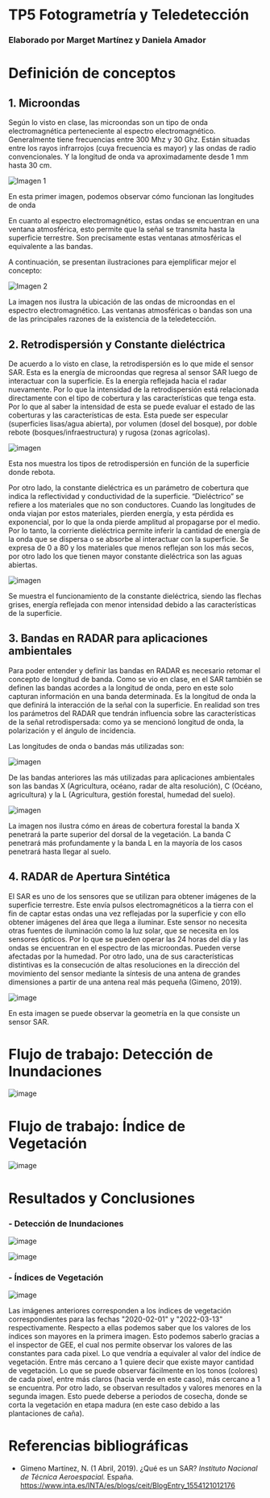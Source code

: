 # TP5 Fotogrametría y Teledetección

### Elaborado por Marget Martínez y Daniela Amador

# Definición de conceptos

## 1. Microondas

Según lo visto en clase, las microondas son un tipo de onda electromagnética perteneciente al espectro electromagnético. Generalmente tiene frecuencias entre 300 Mhz y 30 Ghz. Están situadas entre los rayos infrarrojos (cuya frecuencia es mayor) y las ondas de radio convencionales. Y la longitud de onda va aproximadamente desde 1 mm hasta 30 cm.

![Imagen 1](Longitud..png) 

En esta primer imagen, podemos observar cómo funcionan las longitudes de onda


En cuanto al espectro electromagnético, estas ondas se encuentran en una ventana atmosférica, esto permite que la señal se transmita hasta la superficie terrestre. Son precisamente estas ventanas atmosféricas el equivalente a las bandas.

A continuación, se presentan ilustraciones para ejemplificar mejor el concepto:

![Imagen 2](Espectro.png)

La imagen nos ilustra la ubicación de las ondas de microondas en el espectro electromagnético. Las ventanas atmosféricas o bandas son una de las principales razones de la existencia de la teledetección.

## 2. Retrodispersión y Constante dieléctrica

De acuerdo a lo visto en clase, la retrodispersión es lo que mide el sensor SAR. Esta es la energía de microondas que regresa al sensor SAR luego de interactuar con la superficie. Es la energía reflejada hacia el radar nuevamente. Por lo que la intensidad de la retrodispersión está relacionada directamente con el tipo de cobertura y las características que tenga esta. Por lo que al saber la intensidad de esta se puede evaluar el estado de las coberturas y las características de esta. Esta puede ser especular (superficies lisas/agua abierta), por volumen (dosel del bosque), por doble rebote (bosques/infraestructura) y rugosa (zonas agrícolas). 

![imagen](https://github.com/margetmartinez/tp5-fotogrametria/blob/main/retrodispersi%C3%B3n.png)

Esta nos muestra los tipos de retrodispersión en función de la superficie donde rebota.

Por otro lado, la constante dieléctrica es un parámetro de cobertura que indica la reflectividad y conductividad de la superficie. “Dieléctrico” se refiere a los materiales que no son conductores. Cuando las longitudes de onda viajan por estos materiales, pierden energía, y esta pérdida es exponencial, por lo que la onda pierde amplitud al propagarse por el medio. Por lo tanto, la corriente dieléctrica permite inferir la cantidad de energía de la onda que se dispersa o se absorbe al interactuar con la superficie. Se expresa de 0 a 80 y los materiales que menos reflejan son los más secos, por otro lado los que tienen mayor constante dieléctrica son las aguas abiertas.

![imagen](https://github.com/margetmartinez/tp5-fotogrametria/blob/main/dielectrica.png)

Se muestra el funcionamiento de la constante dieléctrica, siendo las flechas grises, energía reflejada con menor intensidad debido a las características de la superficie.

## 3. Bandas en RADAR para aplicaciones ambientales

Para poder entender y definir las bandas en RADAR es necesario retomar el concepto de longitud de banda. Como se vio en clase, en el SAR también se definen las bandas acordes a la longitud de onda, pero en este solo capturan información en una banda determinada. Es la longitud de onda la que definirá la interacción de la señal con la superficie. En realidad son tres los parámetros del RADAR que tendrán influencia sobre las características de la señal retrodispersada: como ya se mencionó longitud de onda, la polarización y el ángulo de incidencia. 

Las longitudes de onda o bandas más utilizadas son: 

![imagen](Cuadro.png)

De las bandas anteriores las más utilizadas para aplicaciones ambientales son las bandas X (Agricultura, océano, radar de alta resolución), C (Océano, agricultura) y la L (Agricultura, gestión forestal, humedad del suelo). 

![imagen](Bandas.png)

La imagen nos ilustra cómo en áreas de cobertura forestal la banda X penetrará la parte superior del dorsal de la vegetación. La banda C penetrará más profundamente y la banda L en la mayoría de los casos penetrará hasta llegar al suelo.

## 4. RADAR de Apertura Sintética

El SAR es uno de los sensores que se utilizan para obtener imágenes de la superficie terrestre. Este envía pulsos electromagnéticos a la tierra con el fin de captar estas ondas una vez reflejadas por la superficie y con ello obtener imágenes del área que llega a iluminar. Este sensor no necesita otras fuentes de iluminación como la luz solar, que se necesita en los sensores ópticos. Por lo que se pueden operar las 24 horas del día y las ondas se encuentran en el espectro de las microondas. Pueden verse afectadas por la humedad. Por otro lado, una de sus características distintivas es la consecución de altas resoluciones en la dirección del movimiento del sensor mediante la síntesis de una antena de grandes dimensiones a partir de una antena real más pequeña (Gimeno, 2019).

![image](https://github.com/margetmartinez/tp5-fotogrametria/blob/main/SAR.png)

En esta imagen se puede observar la geometría en la que consiste un sensor SAR.

# Flujo de trabajo: Detección de Inundaciones

![image](Flujo1.png)

# Flujo de trabajo: Índice de Vegetación
![image](https://github.com/margetmartinez/tp5-fotogrametria/blob/main/Flujo%20de%20trabajo%20RVI.png)


# Resultados y Conclusiones
### - Detección de Inundaciones

![image](Antes_Después.png)

![image](Inundaciones.png)

### - Índices de Vegetación
![image](https://github.com/margetmartinez/tp5-fotogrametria/blob/main/Resultados%20RVI.png)

Las imágenes anteriores corresponden a los índices de vegetación correspondientes para las fechas "2020-02-01" y "2022-03-13" respectivamente. Respecto a ellas podemos saber que los valores de los índices son mayores en la primera imagen. Esto podemos saberlo gracias a el inspector de GEE, el cual nos permite observar los valores de las constantes para cada pixel. Lo que vendría a equivaler al valor del índice de vegetación. Entre más cercano a 1 quiere decir que existe mayor cantidad de vegetación. Lo que se puede observar fácilmente en los tonos (colores) de cada pixel, entre más claros (hacia verde en este caso), más cercano a 1 se encuentra. Por otro lado, se observan resultados y valores menores en la segunda imagen. Esto puede deberse a periodos de cosecha, donde se corta la vegetación en etapa madura (en este caso debido a las plantaciones de caña).  

# Referencias bibliográficas

- Gimeno Martínez, N. (1 Abril, 2019). ¿Qué es un SAR? *Instituto Nacional de Técnica Aeroespacial.* España. https://www.inta.es/INTA/es/blogs/ceit/BlogEntry_1554121012176
